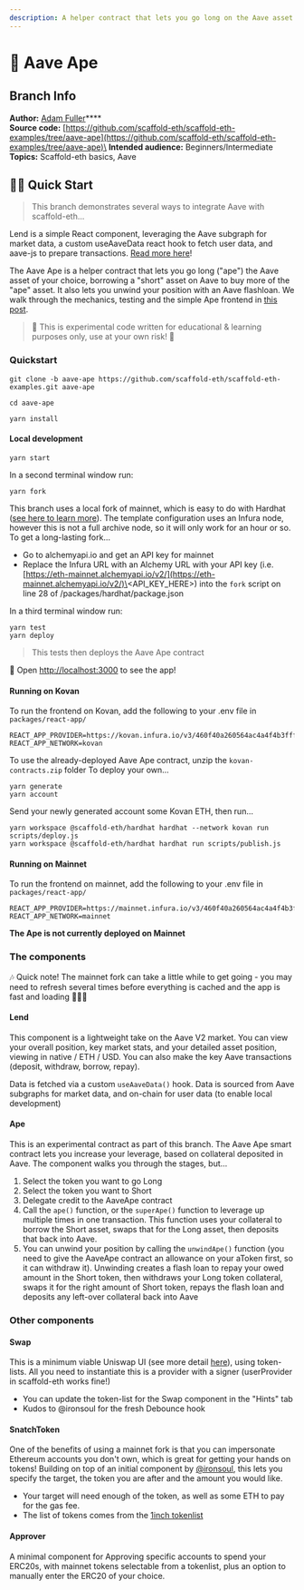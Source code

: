 ```yaml
---
description: A helper contract that lets you go long on the Aave asset of your choice.
---
```


# 🦍 Aave Ape

## Branch Info

**Author:** [Adam Fuller](https://github.com/azf20)****\
**Source code:** [https://github.com/scaffold-eth/scaffold-eth-examples/tree/aave-ape](https://github.com/scaffold-eth/scaffold-eth-examples/tree/aave-ape)\
**Intended audience:** Beginners/Intermediate\
**Topics:** Scaffold-eth basics, Aave

## 🏃‍♀️ Quick Start

> This branch demonstrates several ways to integrate Aave with scaffold-eth...

Lend is a simple React component, leveraging the Aave subgraph for market data, a custom useAaveData react hook to fetch user data, and aave-js to prepare transactions. [Read more here](https://medium.com/@azfuller20/lend-with-aave-v2-draft-20bacceedade)!

The Aave Ape is a helper contract that lets you go long ("ape") the Aave asset of your choice, borrowing a "short" asset on Aave to buy more of the "ape" asset. It also lets you unwind your position with an Aave flashloan. We walk through the mechanics, testing and the simple Ape frontend in [this post](https://medium.com/@azfuller20/aave-ape-with-%EF%B8%8F-scaffold-eth-draft-c687874c079e).

> 🚨 This is experimental code written for educational & learning purposes only, use at your own risk! 🚨

### Quickstart

```
git clone -b aave-ape https://github.com/scaffold-eth/scaffold-eth-examples.git aave-ape

cd aave-ape
```

```
yarn install
```

#### Local development

```
yarn start
```

In a second terminal window run:

```
yarn fork
```

This branch uses a local fork of mainnet, which is easy to do with Hardhat ([see here to learn more](https://hardhat.org/guides/mainnet-forking.html)). The template configuration uses an Infura node, however this is not a full archive node, so it will only work for an hour or so. To get a long-lasting fork...

* Go to alchemyapi.io and get an API key for mainnet
* Replace the Infura URL with an Alchemy URL with your API key (i.e. [https://eth-mainnet.alchemyapi.io/v2/](https://eth-mainnet.alchemyapi.io/v2/)\<API\_KEY\_HERE>) into the `fork` script on line 28 of /packages/hardhat/package.json

In a third terminal window run:

```
yarn test
yarn deploy
```

> This tests then deploys the Aave Ape contract

📱 Open [http://localhost:3000](http://localhost:3000/) to see the app!

#### Running on Kovan

To run the frontend on Kovan, add the following to your .env file in `packages/react-app/`

```
REACT_APP_PROVIDER=https://kovan.infura.io/v3/460f40a260564ac4a4f4b3fffb032dad
REACT_APP_NETWORK=kovan
```

To use the already-deployed Aave Ape contract, unzip the `kovan-contracts.zip` folder To deploy your own...

```
yarn generate
yarn account
```

Send your newly generated account some Kovan ETH, then run...

```
yarn workspace @scaffold-eth/hardhat hardhat --network kovan run scripts/deploy.js
yarn workspace @scaffold-eth/hardhat hardhat run scripts/publish.js
```

#### Running on Mainnet

To run the frontend on mainnet, add the following to your .env file in `packages/react-app/`

```
REACT_APP_PROVIDER=https://mainnet.infura.io/v3/460f40a260564ac4a4f4b3fffb032dad
REACT_APP_NETWORK=mainnet
```

**The Ape is not currently deployed on Mainnet**

### The components

🎶 Quick note! The mainnet fork can take a little while to get going - you may need to refresh several times before everything is cached and the app is fast and loading 💨💨💨

#### Lend

This component is a lightweight take on the Aave V2 market. You can view your overall position, key market stats, and your detailed asset position, viewing in native / ETH / USD. You can also make the key Aave transactions (deposit, withdraw, borrow, repay).

Data is fetched via a custom `useAaveData()` hook. Data is sourced from Aave subgraphs for market data, and on-chain for user data (to enable local development)

#### Ape

This is an experimental contract as part of this branch. The Aave Ape smart contract lets you increase your leverage, based on collateral deposited in Aave. The component walks you through the stages, but...

1. Select the token you want to go Long
2. Select the token you want to Short
3. Delegate credit to the AaveApe contract
4. Call the `ape()` function, or the `superApe()` function to leverage up multiple times in one transaction. This function uses your collateral to borrow the Short asset, swaps that for the Long asset, then deposits that back into Aave.
5. You can unwind your position by calling the `unwindApe()` function (you need to give the AaveApe contract an allowance on your aToken first, so it can withdraw it). Unwinding creates a flash loan to repay your owed amount in the Short token, then withdraws your Long token collateral, swaps it for the right amount of Short token, repays the flash loan and deposits any left-over collateral back into Aave

### Other components

#### Swap

This is a minimum viable Uniswap UI (see more detail [here](https://azfuller20.medium.com/swap-with-uniswap-wip-f15923349b3d)), using token-lists. All you need to instantiate this is a provider with a signer (userProvider in scaffold-eth works fine!)

* You can update the token-list for the Swap component in the "Hints" tab
* Kudos to @ironsoul for the fresh Debounce hook

#### SnatchToken

One of the benefits of using a mainnet fork is that you can impersonate Ethereum accounts you don't own, which is great for getting your hands on tokens! Building on top of an initial component by [@ironsoul](https://twitter.com/ironsoul0), this lets you specify the target, the token you are after and the amount you would like.

* Your target will need enough of the token, as well as some ETH to pay for the gas fee.
* The list of tokens comes from the [1inch tokenlist](https://tokenlists.org/token-list?url=tokens.1inch.eth)

#### Approver

A minimal component for Approving specific accounts to spend your ERC20s, with mainnet tokens selectable from a tokenlist, plus an option to manually enter the ERC20 of your choice.
